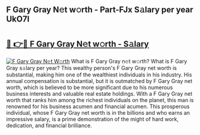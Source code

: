 ## F Gary Gray N𝚎t w𝚘rth - Part-FJx S𝚊lary per year UkO7I

# <h2><a href="http://gc0j0m.nevu.top/?p=F+Gary+Gray">🔗 👉🔴 F Gary Gray N𝚎t w𝚘rth - S𝚊lary</a></h2>

[![F Gary Gray N𝚎t W𝚘rth](https://i.imgur.com/Oavwk0R.jpeg)](http://gc0j0m.nevu.top/?p=F+Gary+Gray)
What is F Gary Gray n𝚎t w𝚘rth? What is F Gary Gray s𝚊lary per year?
This wealthy person's F Gary Gray net worth is substantial, making him one of the wealthiest individuals in his industry. His annual compensation is substantial, but it is outmatched by F Gary Gray net worth, which is believed to be more significant due to his numerous business interests and valuable real estate holdings. With a F Gary Gray net worth that ranks him among the richest individuals on the planet, this man is renowned for his business acumen and financial acumen. This prosperous individual, whose F Gary Gray net worth is in the billions and who earns an impressive salary, is a prime demonstration of the might of hard work, dedication, and financial brilliance.

